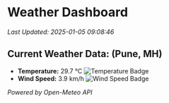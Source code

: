 
# Weather Dashboard

_Last Updated: 2025-01-05 09:08:46_

## Current Weather Data: (Pune, MH)
- **Temperature:** 29.7 °C ![Temperature Badge](https://img.shields.io/badge/Temperature-Medium%20Temp-green)
- **Wind Speed:** 3.9 km/h ![Wind Speed Badge](https://img.shields.io/badge/Wind%20Speed-Low%20Wind-blue)

*Powered by Open-Meteo API*
